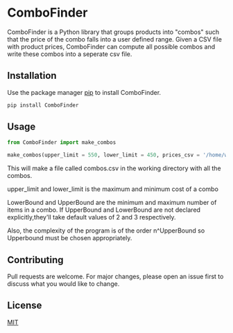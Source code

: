 # ComboFinder

ComboFinder is a Python library that groups products into "combos" such that the price of the combo falls into a user defined range. Given a CSV file with product prices, ComboFinder can compute all possible combos and write these combos into a seperate csv file.

## Installation

Use the package manager [pip](https://pip.pypa.io/en/stable/) to install ComboFinder.

```bash
pip install ComboFinder
```

## Usage

```python
from ComboFinder import make_combos

make_combos(upper_limit = 550, lower_limit = 450, prices_csv = '/home/wwfelina/Documents/price_list.csv', LowerBound = 2, UpperBound = 4)
```
This will make a file called combos.csv in the working directory with all the combos. 

upper_limit and lower_limit is the maximum and minimum cost of a combo

LowerBound and UpperBound are the minimum and maximum number of items in a combo. If UpperBound and LowerBound are not declared explicitly,they'll take default values of 2 and 3 respectively.

Also, the complexity of the program is of the order n^UpperBound so Upperbound must be chosen appropriately.

## Contributing
Pull requests are welcome. For major changes, please open an issue first to discuss what you would like to change.


## License
[MIT](https://choosealicense.com/licenses/mit/)
